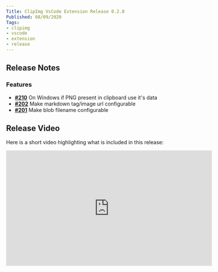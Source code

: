 ```yaml
---
Title: ClipImg VsCode Extension Release 0.2.0
Published: 08/09/2020
Tags:
- clipimg
- vscode
- extension
- release
---
```


## Release Notes

### Features

- [__#210__](https://github.com/gep13-oss/clipimg-vscode/issues/210) On Windows if PNG present in clipboard use it's data
- [__#202__](https://github.com/gep13-oss/clipimg-vscode/issues/202) Make markdown tag/image url configurable
- [__#201__](https://github.com/gep13-oss/clipimg-vscode/issues/201) Make blob filename configurable

## Release Video

Here is a short video highlighting what is included in this release:

<iframe width="560" height="315" src="https://www.youtube.com/embed/tby0ZTavFlE" frameborder="0" allow="accelerometer; autoplay; clipboard-write; encrypted-media; gyroscope; picture-in-picture" allowfullscreen></iframe>